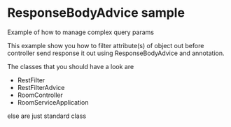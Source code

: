 # ResponseBodyAdvice sample

Example of how to manage complex query params

This example show you how to filter attribute(s) of object out before
controller send response it out using ResponseBodyAdvice and annotation.

The classes that you should have a look are 
- RestFilter
- RestFilterAdvice
- RoomController
- RoomServiceApplication

else are just standard class